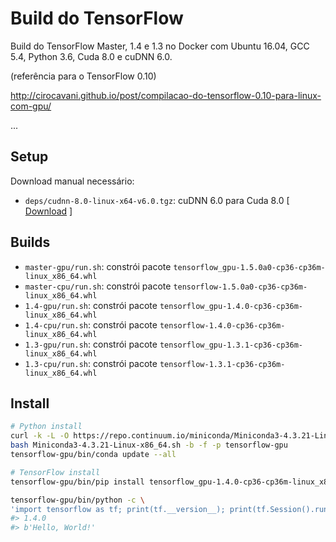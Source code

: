 # Build do TensorFlow

Build do TensorFlow Master, 1.4 e 1.3 no Docker com Ubuntu 16.04, GCC 5.4, Python 3.6, Cuda 8.0 e cuDNN 6.0.

(referência para o TensorFlow 0.10)

http://cirocavani.github.io/post/compilacao-do-tensorflow-0.10-para-linux-com-gpu/

...

## Setup

Download manual necessário:

* `deps/cudnn-8.0-linux-x64-v6.0.tgz`: cuDNN 6.0 para Cuda 8.0 [ [Download](https://developer.nvidia.com/rdp/cudnn-download) ]

## Builds

*  `master-gpu/run.sh`: constrói pacote `tensorflow_gpu-1.5.0a0-cp36-cp36m-linux_x86_64.whl`
*  `master-cpu/run.sh`: constrói pacote `tensorflow-1.5.0a0-cp36-cp36m-linux_x86_64.whl`
*  `1.4-gpu/run.sh`: constrói pacote `tensorflow_gpu-1.4.0-cp36-cp36m-linux_x86_64.whl`
*  `1.4-cpu/run.sh`: constrói pacote `tensorflow-1.4.0-cp36-cp36m-linux_x86_64.whl`
*  `1.3-gpu/run.sh`: constrói pacote `tensorflow_gpu-1.3.1-cp36-cp36m-linux_x86_64.whl`
*  `1.3-cpu/run.sh`: constrói pacote `tensorflow-1.3.1-cp36-cp36m-linux_x86_64.whl`

## Install

```sh
# Python install
curl -k -L -O https://repo.continuum.io/miniconda/Miniconda3-4.3.21-Linux-x86_64.sh
bash Miniconda3-4.3.21-Linux-x86_64.sh -b -f -p tensorflow-gpu
tensorflow-gpu/bin/conda update --all

# TensorFlow install
tensorflow-gpu/bin/pip install tensorflow_gpu-1.4.0-cp36-cp36m-linux_x86_64.whl

tensorflow-gpu/bin/python -c \
'import tensorflow as tf; print(tf.__version__); print(tf.Session().run(tf.constant("Hello, World!")))'
#> 1.4.0
#> b'Hello, World!'
```
